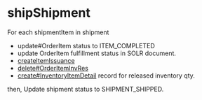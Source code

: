 # shipShipment

For each shipmentItem in shipment

- update#OrderItem status to ITEM_COMPLETED
- update OrderItem fulfillment status in SOLR document.
- [createItemIssuance](../oms/createItemIssuance)
- [delete#OrderItemInvRes](../oms/Inventory.md)
- [create#InventoryItemDetail](../oms/Inventory.md) record for released inventory qty.

then, 
Update shipment status to SHIPMENT_SHIPPED.

